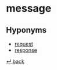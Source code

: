 message
=======

Hyponyms
--------

  - [request](request.md)
  - [response](response.md)

[↵ back](README.md)